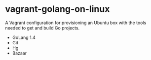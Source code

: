 vagrant-golang-on-linux
=======================
A Vagrant configuration for provisioning an Ubuntu box with the tools needed to get and build Go projects.

- GoLang 1.4
- Git
- Hg
- Bazaar

